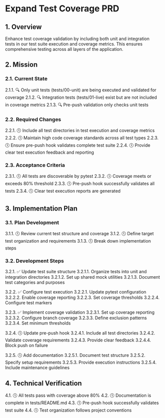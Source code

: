 # Expand Test Coverage PRD

## 1. Overview
Enhance test coverage validation by including both unit and integration tests in our test suite execution and coverage metrics. This ensures comprehensive testing across all layers of the application.

## 2. Mission

### 2.1. Current State
2.1.1. 🔍 Only unit tests (tests/00-unit) are being executed and validated for coverage
2.1.2. 🔍 Integration tests (tests/01-live) exist but are not included in coverage metrics
2.1.3. 🔍 Pre-push validation only checks unit tests

### 2.2. Required Changes
2.2.1. 🕔 Include all test directories in test execution and coverage metrics
2.2.2. 🕔 Maintain high code coverage standards across all test types
2.2.3. 🕔 Ensure pre-push hook validates complete test suite
2.2.4. 🕔 Provide clear test execution feedback and reporting

### 2.3. Acceptance Criteria
2.3.1. 🕔 All tests are discoverable by pytest
2.3.2. 🕔 Coverage meets or exceeds 80% threshold
2.3.3. 🕔 Pre-push hook successfully validates all tests
2.3.4. 🕔 Clear test execution reports are generated

## 3. Implementation Plan

### 3.1. Plan Development
3.1.1. 🕔 Review current test structure and coverage
3.1.2. 🕔 Define target test organization and requirements
3.1.3. 🕔 Break down implementation steps

### 3.2. Development Steps
3.2.1. ✅ Update test suite structure
   3.2.1.1. Organize tests into unit and integration directories
   3.2.1.2. Set up shared mock utilities
   3.2.1.3. Document test categories and purposes

3.2.2. ✅ Configure test execution
   3.2.2.1. Update pytest configuration
   3.2.2.2. Enable coverage reporting
   3.2.2.3. Set coverage thresholds
   3.2.2.4. Configure test markers

3.2.3. ✅ Implement coverage validation
   3.2.3.1. Set up coverage reporting
   3.2.3.2. Configure branch coverage
   3.2.3.3. Define exclusion patterns
   3.2.3.4. Set minimum thresholds

3.2.4. 🕔 Update pre-push hook
   3.2.4.1. Include all test directories
   3.2.4.2. Validate coverage requirements
   3.2.4.3. Provide clear feedback
   3.2.4.4. Block push on failure

3.2.5. 🕔 Add documentation
   3.2.5.1. Document test structure
   3.2.5.2. Specify setup requirements
   3.2.5.3. Provide execution instructions
   3.2.5.4. Include maintenance guidelines

## 4. Technical Verification
4.1. 🕔 All tests pass with coverage above 80%
4.2. 🕔 Documentation is complete in tests/README.md
4.3. 🕔 Pre-push hook successfully validates test suite
4.4. 🕔 Test organization follows project conventions